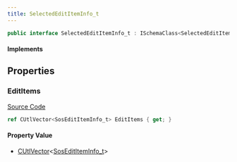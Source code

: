 ```yaml
---
title: SelectedEditItemInfo_t
---
```


```csharp
public interface SelectedEditItemInfo_t : ISchemaClass<SelectedEditItemInfo_t>, ISchemaField, ISchemaClass, INativeHandle
```

#### Implements

## Properties

### EditItems

[Source Code](https://github.com/swiftly-solution/swiftlys2/blob/main/managed/src/SwiftlyS2.Generated/Schemas/Interfaces/SelectedEditItemInfo_t.cs#L17)

```csharp
ref CUtlVector<SosEditItemInfo_t> EditItems { get; }
```

#### Property Value

- [CUtlVector](/docs/api/-1)<[SosEditItemInfo_t](/docs/api/shared/schemadefinitions/sosedititeminfo_t)>

